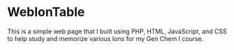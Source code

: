 # WebIonTable
This is a simple web page that I built using PHP, HTML, JavaScript, and CSS to help study and memorize various Ions for my Gen Chem I course.
